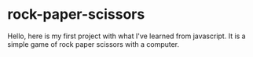 # rock-paper-scissors

Hello, here is my first project with what I've learned from javascript. It is a simple game of rock paper scissors with a computer. 